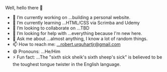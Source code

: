 Well, hello there 👋


- 🔭 I’m currently working on ...building a personal website.
- 🌱 I’m currently learning ...HTML/CSS via Scrimba and Udemy
- 👯 I’m looking to collaborate on ...TBD
- 🤔 I’m looking for help with ...everything because I'm new here.
- 💬 Ask me about ...almost anything, I know a lot of random things.
- 📫 How to reach me: ...robert.urquhartjr@gmail.com
- 😄 Pronouns: ...He/Him
- ⚡ Fun fact: ...The "sixth sick sheik's sixth sheep's sick" is believed to be the toughest tongue twister in the English language.

